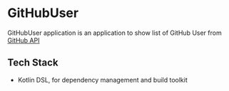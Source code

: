 # GitHubUser
GitHubUser application is an application to show list of GitHub User from [GitHub API](https://docs.github.com/en/rest/)

## Tech Stack
- Kotlin DSL, for dependency management and build toolkit